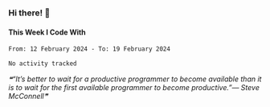 ### Hi there! 👋

#### This Week I Code With
<!--START_SECTION:waka-->

```txt
From: 12 February 2024 - To: 19 February 2024

No activity tracked
```

<!--END_SECTION:waka-->

<!--STARTS_HERE_QUOTE_README-->
<i>❝“It’s better to wait for a productive programmer to become available than it is to wait for the first available programmer to become productive.”— Steve McConnell❞</i>
<!--ENDS_HERE_QUOTE_README-->
